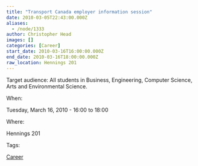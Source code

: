 ```yaml
---
title: "Transport Canada employer information session"
date: 2010-03-05T22:43:00.000Z
aliases:
  - /node/1333
author: Christopher Head
images: []
categories: [Career]
start_date: 2010-03-16T16:00:00.000Z
end_date: 2010-03-16T18:00:00.000Z
raw_location: Hennings 201
---
```


Target audience: All students in Business, Engineering, Computer Science, Arts and Environmental Science.

When: 

Tuesday, March 16, 2010 - 16:00 to 18:00

Where: 

Hennings 201

Tags: 

[Career](/career)
